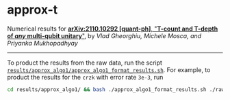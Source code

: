 # approx-t
Numerical results for [**arXiv:2110.10292 [quant-ph]**, "**T-count and T-depth of *any* multi-qubit unitary**"](https://arxiv.org/abs/2110.10292), by *Vlad Gheorghiu, Michele Mosca, and Priyanka Mukhopadhyay*

---

To product the results from the raw data, run the script
[`results/approx_algo1/approx_algo1_format_results.sh`](https://github.com/vsoftco/approx-t/blob/main/results/approx_algo1/approx_algo1_format_results.sh).
For example, to product the results for the `crzk` with error rate `3e-3`, run

```bash
cd results/approx_algo1/ && bash ./approx_algo1_format_results.sh ./raw/crzk 3e-3
```
